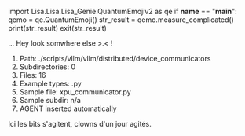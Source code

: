 
import Lisa.Lisa.Lisa_Genie.QuantumEmojiv2 as qe
if __name__ == "__main__":
  qemo = qe.QuantumEmoji()
  str_result = qemo.measure_complicated()
  print(str_result)
  exit(str_result)

... Hey look somwhere else >.< !

1. Path: ./scripts/vllm/vllm/distributed/device_communicators
2. Subdirectories: 0
3. Files: 16
4. Example types: .py
5. Sample file: xpu_communicator.py
6. Sample subdir: n/a
7. AGENT inserted automatically

Ici les bits s'agitent, clowns d'un jour agités.
